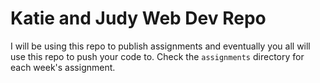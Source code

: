 # Katie and Judy Web Dev Repo

I will be using this repo to publish assignments and eventually you all will use this repo to push your code to. Check the `assignments` directory for each week's assignment.
